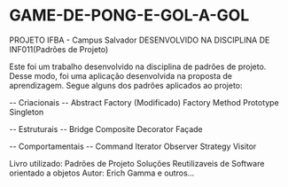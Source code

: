 # GAME-DE-PONG-E-GOL-A-GOL

PROJETO 
IFBA - Campus Salvador
DESENVOLVIDO NA DISCIPLINA DE INF011(Padrões de Projeto)

Este foi um trabalho desenvolvido na disciplina de padrões de projeto. Desse modo, foi uma aplicação desenvolvida na proposta 
de aprendizagem. Segue alguns dos padrões aplicados ao projeto:

-- Criacionais --
Abstract Factory (Modificado)
Factory Method
Prototype
Singleton

-- Estruturais -- 
Bridge
Composite
Decorator
Façade

-- Comportamentais --
Command
Iterator
Observer
Strategy
Visitor


Livro utilizado:
Padrões de Projeto Soluções Reutilizaveis de Software orientado a objetos 
Autor: Erich Gamma e outros...
